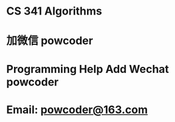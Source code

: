 # CS 341 Algorithms
# 加微信 powcoder

# Programming Help Add Wechat powcoder

# Email: powcoder@163.com


